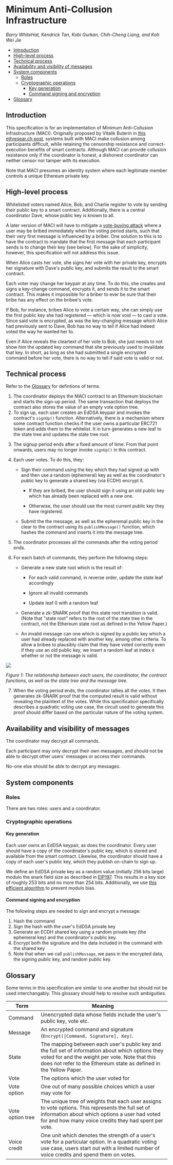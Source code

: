 # Minimum Anti-Collusion Infrastructure

_Barry WhiteHat, Kendrick Tan, Kobi Gurkan, Chih-Cheng Liang, and Koh Wei Jie_

<!-- START doctoc generated TOC please keep comment here to allow auto update -->
<!-- DON'T EDIT THIS SECTION, INSTEAD RE-RUN doctoc TO UPDATE -->

- [Introduction](#introduction)
- [High-level process](#high-level-process)
- [Technical process](#technical-process)
- [Availability and visibility of messages](#availability-and-visibility-of-messages)
- [System components](#system-components)
  - [Roles](#roles)
  - [Cryptographic operations](#cryptographic-operations)
    - [Key generation](#key-generation)
    - [Command signing and encryption](#command-signing-and-encryption)
- [Glossary](#glossary)

<!-- END doctoc generated TOC please keep comment here to allow auto update -->

## Introduction

This specification is for an implementation of Minimum Anti-Collusion Infrastructure (MACI). Originally proposed by Vitalik Buterin in [this ethresear.ch post](https://ethresear.ch/t/minimal-anti-collusion-infrastructure/5413), systems built with MACI make collusion among participants difficult, while retaining the censorship resistance and correct-execution benefits of smart contracts. Although MACI can provide collusion resistance only if the coordinator is honest, a dishonest coordinator can neither censor nor tamper with its execution.

Note that MACI presumes an identity system where each legitimate member controls a unique Ethereum private key.

## High-level process

Whitelisted voters named Alice, Bob, and Charlie register to vote by sending their public key to a smart contract. Additionally, there is a central coordinator Dave, whose public key is known to all.

A later version of MACI will have to mitigate a [vote-buying attack](https://ethresear.ch/t/minimal-anti-collusion-infrastructure/5413/3) where a user may be bribed immediately when the voting period starts, such that their very first message is influenced by a briber. One solution to this is to have the contract to mandate that the first message that each participant sends is to change their key (see below). For the sake of simplicity, however, this specification will not address this issue.

When Alice casts her vote, she signs her vote with her private key, encrypts her signature with Dave's public key, and submits the result to the smart contract.

Each voter may change her keypair at any time. To do this, she creates and signs a key-change command, encrypts it, and sends it to the smart contract. This makes it impossible for a briber to ever be sure that their bribe has any effect on the bribee's vote.

If Bob, for instance, bribes Alice to vote a certain way, she can simply use the first public key she had registered ⁠— which is now void ⁠— to cast a vote. Since said vote is encrypted, as was the key-changing message which Alice had previously sent to Dave, Bob has no way to tell if Alice had indeed voted the way he wanted her to.

Even if Alice reveals the cleartext of her vote to Bob, she just needs to not show him the updated key command that she previously used to invalidate that key. In short, as long as she had submitted a single encrypted command before her vote, there is no way to tell if said vote is valid or not.

## Technical process

Refer to the [Glossary](#Glossary) for defintions of terms.

1. The coordinator deploys the MACI contract to an Ethereum blockchain and starts the sign-up period. The same transaction that deploys the contract also stores the value of an empty vote option tree.
2. To sign up, each user creates an EdDSA keypair and invokes the contract's `signUp()` function. Alternatively, there is a mechanism where some contract function checks if the user owns a particular ERC721 token and adds them to the whitelist. It in turn generates a new leaf to the state tree and updates the state tree root.

<!--Additionally, the user must pay a deposit, which discourages them from sharing their EdDSA private key with a potential briber. The user may redeem this deposit anytime after the voting period starts.-->

3. The signup period ends after a fixed amount of time. From that point onwards, users may no longer invoke `signUp()` in this contract.

4. Each user votes. To do this, they:

   - Sign their command using the key which they had signed up with and then use a random (ephemeral) key as well as the coordinator's public key to generate a shared key (via ECDH) encrypt it.

     - If they are bribed, the user should sign it using an old public key which has already been replaced with a new one.

     - Otherwise, the user should use the most current public key they have registered.

   - Submit the the message, as well as the epheremal public key in the clear to the contract using its `publishMessage()` function, which hashes the command and inserts it into the message tree.

5. The coordinator processes all the commands after the voting period ends.

6. For each batch of commands, they perform the following steps:

   - Generate a new state root which is the result of:

     - For each valid command, in reverse order, update the state leaf accordingly

     - Ignore all invalid commands

     - Update leaf 0 with a random leaf

   - Generate a zk-SNARK proof that this state root transition is valid. (Note that "state root" refers to the root of the state tree in the contract, not the Ethereum state root as defined in the Yellow Paper.)

   - An invalid message can one which is signed by a public key which a user had already replaced with another key, among other criteria. To allow a bribee to plausibly claim that they have voted correctly even if they use an old public key, we insert a random leaf at index `0` whether or not the message is valid.

![](https://i.imgur.com/kNQR9ks.png)

_Figure 1: The relationship between each users, the coordinator, the contract functions, as well as the state tree and the message tree._

7. When the voting period ends, the coordinator tallies all the votes. It then generates zk-SNARK proof that the computed result is valid without revealing the plaintext of the votes. While this specification specifically describes a quadratic voting use case, the circuit used to generate this proof should differ based on the particular nature of the voting system.

## Availability and visibility of messages

The coordinator may decrypt all commands.

Each participant may only decrypt their own messages, and should not be able to decrypt other users' messages or access their commands.

No-one else should be able to decrypt any messages.

## System components

### Roles

There are two roles: users and a coordinator.

### Cryptographic operations

#### Key generation

Each user owns an EdDSA keypair, as does the coordinator. Every user should have a copy of the coordinator's public key, which is stored and available from the smart contract. Likewise, the coordinator should have a copy of each user's public key, which they publish on-chain to sign up.

We define an EdDSA private key as a random value (initially 256 bits large) modulo the snark field size as described in [EIP197](https://github.com/ethereum/EIPs/blob/master/EIPS/eip-197.md). This results in a key size of roughly 253 bits and no more than 254 bits. Additionally, we use [this efficient algorithm](http://cvsweb.openbsd.org/cgi-bin/cvsweb/~checkout~/src/lib/libc/crypt/arc4random_uniform.c) to prevent modulo bias.

#### Command signing and encryption

The following steps are needed to sign and encrypt a message:

1. Hash the command
2. Sign the hash with the user's EdDSA private key
3. Generate an ECDH shared key using a random private key (the ephemeral key) and the coordinator's public key.
4. Encrypt both the signature and the data included in the command with the shared key
5. Note that when we call `publishMessage`, we pass in the encrypted data, the signing public key, and random public key.

## Glossary

Some terms in this specification are similar to one another but should not be used interchangably. This glossary should help to resolve such ambiguities.

| Term             | Meaning                                                                                                                                                                                                                    |
| ---------------- | -------------------------------------------------------------------------------------------------------------------------------------------------------------------------------------------------------------------------- |
| Command          | Unencrypted data whose fields include the user's public key, vote etc.                                                                                                                                                     |
| Message          | An encrypted command and signature (`Encrypt([Command, Signature], Key)`.                                                                                                                                                  |
| State            | The mapping between each user's public key and the full set of information about which options they voted for and the weight per vote. Note that this does not refer to the Ethereum state as defined in the Yellow Paper. |
| Vote             | The options which the user voted for                                                                                                                                                                                       |
| Vote option      | One out of many possible choices which a user may vote for                                                                                                                                                                 |
| Vote option tree | The unique tree of weights that each user assigns to vote options. This represents the full set of information about which options a user had voted for and how many voice credits they had spent per vote.                |
| Voice credit     | One unit which denotes the strength of a user's vote for a particular option. In a quadratic voting use case, users start out with a limited number of voice credits and spend them on votes.                              |
